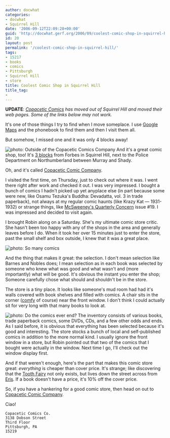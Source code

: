 ```yaml
---
author: docwhat
categories:
- docwhat
- Squirrel Hill
date: '2006-09-12T22:09:28+00:00'
guid: 'http://docwhat.gerf.org/2006/09/coolest-comic-shop-in-squirrel-hill/'
id: 20
layout: post
permalink: '/coolest-comic-shop-in-squirrel-hill/'
tags:
- 15217
- books
- comics
- Pittsburgh
- Squirrel Hill
- store
title: Coolest Comic Shop in Squirrel Hill
title_tag:
-
---
```


**UPDATE**: *[Copacetic Comics](http://www.copaceticcomics.com/) has
moved out of Squirrel Hill and moved their web pages. Some of the links
below may not work.*

It's one of those things I try to find when I move someplace. I use
[Google Maps](http://maps.google.com/) and the phonebook to find them
and then I visit them all.

But somehow, I missed one and it was only 4 blocks away!

![photo: Outside of the Copacetic Comics
Company](/files/2006/09/copacetic-outside.png) And it's a great comic
shop, too! It's [3
blocks](http://maps.google.com/maps?f=q&hl=en&q=1505+asbury,+pittsburgh,+pa&ie=UTF8&z=15≪=40.442734,-79.920774&spn=0.01411,0.041499&om=1&iwloc=A)
from Forbes in Squirrel Hill, next to the Police Department on
Northumberland between Murray and Shady.

Oh, and it's called [Copacetic Comic
Company](http://www.copaceticcomics.com/).

I visited the first time, on Thursday, just to check out where it was. I
went there right after work and checked it out. I was very impressed. I
bought a bunch of comics I hadn't picked up yet anyplace else (in part
because some were new, like Osamu Tezuka's Buddha: Devadatta, vol. 3 in
trade paperback), not always at my regular comic haunts (like Krazy Kat
— 1931-1932) or strange things, like [McSweeney's Quarterly
Concern](http://home.earthlink.net/~copaceticcomicsco/mcsweeneys.html)
issue \#19. I was impressed and decided to visit again.

I brought Robin along on a Saturday. She's my ultimate comic store
critic. She hasn't been too happy with any of the shops in the area and
generally leaves before I do. When it took her over 15 minutes just to
enter the store, past the small shelf and box outside, I knew that it
was a great place.

![photo: So many
comics](/files/2006/09/copacetic-shelves1.png "So many comics")

And the thing that makes it great: the selection. I don't mean selection
like Barnes and Nobles does; I mean selection as in each book was
selected by someone who knew what was good and what wasn't and (more
importantly) what will be good. It's obvious the instant you enter the
shop; Someone carefully chose what should and shouldn't be in the store.

The store is a tiny place. It looks like someone's mud room had had it's
walls covered with book shelves and filled with comics. A chair sits in
the corner
([comfy](http://people.csail.mit.edu/paulfitz/spanish/script.html) of
course) near the front window. I don't think I could actually sit for
very long with that many books to look at.

![photo: Do the comics ever
end?](/files/2006/09/copacetic-shelves2.png "Do the comics ever end?")
The inventory consists of various books, trade paperback comics, some
DVDs, CDs, and a few other odds and ends. As I said before, it is
obvious that everything has been selected because it's good and
interesting. The store stocks a bunch of local and self-published comics
in addition to the more normal kind. I usually ignore the front window
in a store, but Robin pointed out that two of the comics that I bought
were actually in the window. Next time I go, I'll check out the window
display first.

And if that weren't enough, here's the part that makes this comic store
great: *everything* is cheaper than cover price. It's strange; like
discovering that the [Tooth
Fairy](http://en.wikipedia.org/wiki/Tooth_fairy) not only exists, but
lives down the street across from
[Eris](http://en.wikipedia.org/wiki/Eris). If a book doesn't have a
price, it's 10% off the cover price.

So, if you have a hankering for a good comic store, then head on out to
[Copacetic Comic Company](http://www.copaceticcomics.com/).

Ciao!

    Copacetic Comics Co.
    3138 Dobson Street
    Third Floor
    Pittsburgh, PA
    15219
